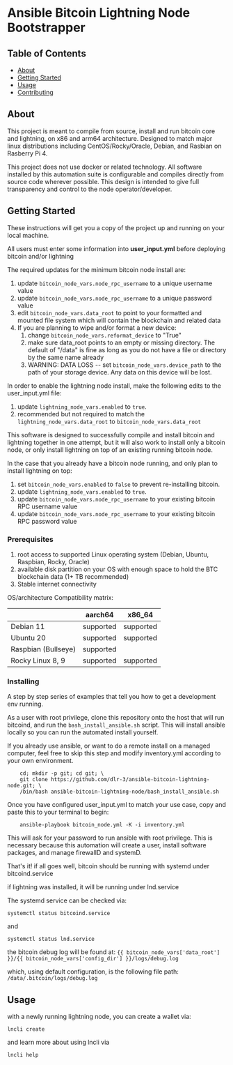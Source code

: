 # Ansible Bitcoin Lightning Node Bootstrapper 

## Table of Contents
+ [About](#about)
+ [Getting Started](#getting_started)
+ [Usage](#usage)
+ [Contributing](../CONTRIBUTING.md)

## About <a name = "about"></a>
This project is meant to compile from source, install and run bitcoin core and lightning, on x86 and arm64 architecture.
Designed to match major linux distributions including CentOS/Rocky/Oracle, Debian, and Rasbian on Rasberry Pi 4.

This project does not use docker or related technology. All software installed by this automation suite is configurable
and compiles directly from source code wherever possible. This design is intended to give full transparency and control 
to the node operator/developer.

## Getting Started <a name = "getting_started"></a>
These instructions will get you a copy of the project up and running on your local machine.


All users must enter some information into **user_input.yml** before deploying bitcoin and/or lightning

The required updates for the minimum bitcoin node install are:

1. update ```bitcoin_node_vars.node_rpc_username``` to a unique username value
2. update ```bitcoin_node_vars.node_rpc_username``` to a unique password value
3. edit ```bitcoin_node_vars.data_root``` to point to your formatted and mounted file system which will contain the blockchain and related data
4. If you are planning to wipe and/or format a new device:
   1. change ```bitcoin_node_vars.reformat_device``` to "True"
   2. make sure data_root points to an empty or missing directory. The default of "/data" is fine as long as you do not have a file or directory by the same name already
   3. WARNING: DATA LOSS -- set ```bitcoin_node_vars.device_path``` to the path of your storage device. Any data on this device will be lost.
   
In order to enable the lightning node install, make the following edits to the user_input.yml file:

1. update ```lightning_node_vars.enabled``` to ```true```.
2. recommended but not required to match the ```lightning_node_vars.data_root``` to ```bitcoin_node_vars.data_root```

This software is designed to successfully compile and install bitcoin and lightning together in one attempt, but it will
also work to install only a bitcoin node, or only install lightning on top of an existing running bitcoin node.

In the case that you already have a bitcoin node running, and only plan to install lightning on top:
   
1. set ```bitcoin_node_vars.enabled``` to ```false``` to prevent re-installing bitcoin.
2. update ```lightning_node_vars.enabled``` to ```true```.
3. update ```bitcoin_node_vars.node_rpc_username``` to your existing bitcoin RPC username value 
4. update ```bitcoin_node_vars.node_rpc_username``` to your existing bitcoin RPC password value




### Prerequisites
1. root access to supported Linux operating system (Debian, Ubuntu, Raspbian, Rocky, Oracle)
2. available disk partition on your OS with enough space to hold the BTC blockchain data (1+ TB recommended)
3. Stable internet connectivity

OS/architecture Compatibility matrix:

|                     | aarch64       | x86_64    |
| :------------------ |:-------------:| :--------:|
| Debian 11           | supported     | supported |
| Ubuntu 20           | supported     | supported |
| Raspbian (Bullseye) | supported     |           |
| Rocky Linux 8, 9    | supported     | supported |

### Installing

A step by step series of examples that tell you how to get a development env running.

As a user with root privilege, clone this repository onto the host that will run bitcoind, and run the 
`bash_install_ansible.sh` script. This will install ansible locally so you can run the automated install yourself.

If you already use ansible, or want to do a remote install on a managed computer, feel free to skip this step and modify
inventory.yml according to your own environment.

```commandline
    cd; mkdir -p git; cd git; \
    git clone https://github.com/dlr-3/ansible-bitcoin-lightning-node.git; \
    /bin/bash ansible-bitcoin-lightning-node/bash_install_ansible.sh
```

Once you have configured user_input.yml to match your use case, copy and paste this to your terminal to begin:

```commandline
    ansible-playbook bitcoin_node.yml -K -i inventory.yml 
```

This will ask for your password to run ansible with root privilege. This is necessary because this automation will
create a user, install software packages, and manage firewallD and systemD.

That's it! if all goes well, bitcoin should be running with systemd under bitcoind.service 

if lightning was installed, it will be running under lnd.service

The systemd service can be checked via:

```systemctl status bitcoind.service```

and

```systemctl status lnd.service```

the bitcoin debug log will be found at:
   ```{{ bitcoin_node_vars['data_root'] }}/{{ bitcoin_node_vars['config_dir'] }}/logs/debug.log```

which, using default configuration, is the following file path:
   ```/data/.bitcoin/logs/debug.log```
   


## Usage <a name = "usage"></a>

with a newly running lightning node, you can create a wallet via:

```lncli create```

and learn more about using lncli via

```lncli help```
